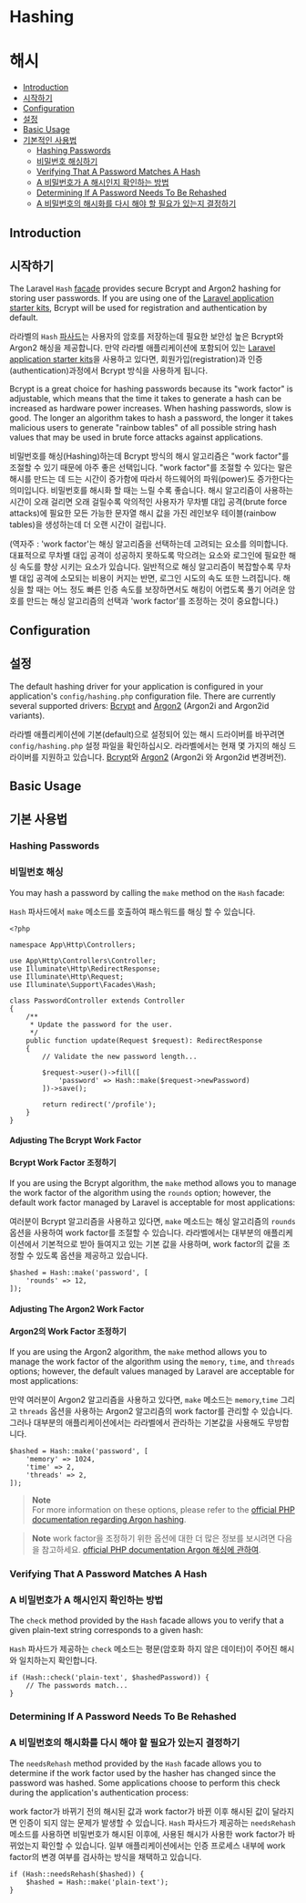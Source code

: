 # Hashing
# 해시

- [Introduction](#introduction)
- [시작하기](#introduction)
- [Configuration](#configuration)
- [설정](#configuration)
- [Basic Usage](#basic-usage)
- [기본적인 사용법](#basic-usage)
    - [Hashing Passwords](#hashing-passwords)
    - [비밀번호 해싱하기](#hashing-passwords)
    - [Verifying That A Password Matches A Hash](#verifying-that-a-password-matches-a-hash)
    - [A 비밀번호가 A 해시인지 확인하는 방법](#verifying-that-a-password-matches-a-hash)
    - [Determining If A Password Needs To Be Rehashed](#determining-if-a-password-needs-to-be-rehashed)
    - [A 비밀번호의 해시화를 다시 해야 할 필요가 있는지 결정하기](#determining-if-a-password-needs-to-be-rehashed)

<a name="introduction"></a>
## Introduction
## 시작하기

The Laravel `Hash` [facade](/docs/{{version}}/facades) provides secure Bcrypt and Argon2 hashing for storing user passwords. If you are using one of the [Laravel application starter kits](/docs/{{version}}/starter-kits), Bcrypt will be used for registration and authentication by default.

라라벨의 `Hash` [파사드](/docs/{{version}}/facades)는 사용자의 암호를 저장하는데 필요한 보안성 높은 Bcrypt와 Argon2 해싱을 제공합니다. 만약 라라벨 애플리케이션에 포함되어 있는 [Laravel application starter kits](/docs/{{version}}/starter-kits)을 사용하고 있다면, 회원가입(registration)과 인증(authentication)과정에서 Bcrypt 방식을 사용하게 됩니다.

Bcrypt is a great choice for hashing passwords because its "work factor" is adjustable, which means that the time it takes to generate a hash can be increased as hardware power increases. When hashing passwords, slow is good. The longer an algorithm takes to hash a password, the longer it takes malicious users to generate "rainbow tables" of all possible string hash values that may be used in brute force attacks against applications.

비밀번호를 해싱(Hashing)하는데 Bcrypt 방식의 해시 알고리즘은 "work factor"를 조절할 수 있기 때문에 아주 좋은 선택입니다. "work factor"를 조절할 수 있다는 말은 해시를 만드는 데 드는 시간이 증가함에 따라서 하드웨어의 파워(power)도 증가한다는 의미입니다. 비밀번호를 해시화 할 때는 느릴 수록 좋습니다. 해시 알고리즘이 사용하는 시간이 오래 걸리면 오래 걸릴수록 악의적인 사용자가 무차별 대입 공격(brute force attacks)에 필요한 모든 가능한 문자열 해시 값을 가진 레인보우 테이블(rainbow tables)을 생성하는데 더 오랜 시간이 걸립니다.

(역자주 : 'work factor'는 해싱 알고리즘을 선택하는데 고려되는 요소를 의미합니다. 대표적으로 무차별 대입 공격이 성공하지 못하도록 막으려는 요소와 로그인에 필요한 해싱 속도를 향상 시키는 요소가 있습니다. 일반적으로 해싱 알고리즘이 복잡할수록 무차별 대입 공격에 소모되는 비용이 커지는 반면, 로그인 시도의 속도 또한 느려집니다. 해싱을 할 때는 어느 정도 빠른 인증 속도를 보장하면서도 해킹이 어렵도록 풀기 어려운 암호를 만드는 해싱 알고리즘의 선택과 'work factor'를 조정하는 것이 중요합니다.)


<a name="configuration"></a>
## Configuration
## 설정

The default hashing driver for your application is configured in your application's `config/hashing.php` configuration file. There are currently several supported drivers: [Bcrypt](https://en.wikipedia.org/wiki/Bcrypt) and [Argon2](https://en.wikipedia.org/wiki/Argon2) (Argon2i and Argon2id variants).

라라벨 애플리케이션에 기본(default)으로 설정되어 있는 해시 드라이버를 바꾸려면 `config/hashing.php` 설정 파일을 확인하십시오. 라라벨에서는 현재 몇 가지의 해싱 드라이버를 지원하고 있습니다. [Bcrypt](https://en.wikipedia.org/wiki/Bcrypt)와 [Argon2](https://en.wikipedia.org/wiki/Argon2) (Argon2i 와 Argon2id 변경버전).

<a name="basic-usage"></a>
## Basic Usage
## 기본 사용법

<a name="hashing-passwords"></a>
### Hashing Passwords
### 비밀번호 해싱

You may hash a password by calling the `make` method on the `Hash` facade:

`Hash` 파사드에서 `make` 메소드를 호출하여 패스워드를 해싱 할 수 있습니다. 

    <?php

    namespace App\Http\Controllers;

    use App\Http\Controllers\Controller;
    use Illuminate\Http\RedirectResponse;
    use Illuminate\Http\Request;
    use Illuminate\Support\Facades\Hash;

    class PasswordController extends Controller
    {
        /**
         * Update the password for the user.
         */
        public function update(Request $request): RedirectResponse
        {
            // Validate the new password length...

            $request->user()->fill([
                'password' => Hash::make($request->newPassword)
            ])->save();

            return redirect('/profile');
        }
    }

<a name="adjusting-the-bcrypt-work-factor"></a>
#### Adjusting The Bcrypt Work Factor
#### Bcrypt Work Factor 조정하기

If you are using the Bcrypt algorithm, the `make` method allows you to manage the work factor of the algorithm using the `rounds` option; however, the default work factor managed by Laravel is acceptable for most applications:

여러분이 Bcrypt 알고리즘을 사용하고 있다면, `make` 메소드는 해싱 알고리즘의 `rounds` 옵션을 사용하여 work factor를 조절할 수 있습니다. 라라벨에서는 대부분의 애플리케이션에서 기본적으로 받아 들여지고 있는 기본 값을 사용하며, work factor의 값을 조정할 수 있도록 옵션을 제공하고 있습니다.

    $hashed = Hash::make('password', [
        'rounds' => 12,
    ]);

<a name="adjusting-the-argon2-work-factor"></a>
#### Adjusting The Argon2 Work Factor
#### Argon2의 Work Factor 조정하기

If you are using the Argon2 algorithm, the `make` method allows you to manage the work factor of the algorithm using the `memory`, `time`, and `threads` options; however, the default values managed by Laravel are acceptable for most applications:

만약 여러분이 Argon2 알고리즘을 사용하고 있다면, `make` 메소드는 `memory`,`time` 그리고 `threads` 옵션을 사용하는 Argon2 알고리즘의 work factor를 관리할 수 있습니다. 그러나 대부분의 애플리케이션에서는 라라벨에서 관라하는 기본값을 사용해도 무방합니다.

    $hashed = Hash::make('password', [
        'memory' => 1024,
        'time' => 2,
        'threads' => 2,
    ]);

> **Note**  
> For more information on these options, please refer to the [official PHP documentation regarding Argon hashing](https://secure.php.net/manual/en/function.password-hash.php).

> **Note**
> work factor을 조정하기 위한 옵션에 대한 더 많은 정보를 보시려면 다음을 참고하세요.  [official PHP documentation Argon 해싱에 관하여](https://secure.php.net/manual/en/function.password-hash.php).

<a name="verifying-that-a-password-matches-a-hash"></a>
### Verifying That A Password Matches A Hash
### A 비밀번호가 A 해시인지 확인하는 방법

The `check` method provided by the `Hash` facade allows you to verify that a given plain-text string corresponds to a given hash:

`Hash` 파사드가 제공하는 `check` 메소드는 평문(암호화 하지 않은 데이터)이 주어진 해시와 일치하는지 확인합니다.

    if (Hash::check('plain-text', $hashedPassword)) {
        // The passwords match...
    }

<a name="determining-if-a-password-needs-to-be-rehashed"></a>
### Determining If A Password Needs To Be Rehashed
### A 비밀번호의 해시화를 다시 해야 할 필요가 있는지 결정하기

The `needsRehash` method provided by the `Hash` facade allows you to determine if the work factor used by the hasher has changed since the password was hashed. Some applications choose to perform this check during the application's authentication process:

work factor가 바뀌기 전의 해시된 값과 work factor가 바뀐 이후 해시된 값이 달라지면 인증이 되지 않는 문제가 발생할 수 있습니다. `Hash` 파사드가 제공하는 `needsRehash` 메소드를 사용하면 비밀번호가 해시된 이후에, 사용된 해시가 사용한 work factor가 바뀌었는지 확인할 수 있습니다. 일부 애플리케이션에서는 인증 프로세스 내부에 work factor의 변경 여부를 검사하는 방식을 채택하고 있습니다.

    if (Hash::needsRehash($hashed)) {
        $hashed = Hash::make('plain-text');
    }
